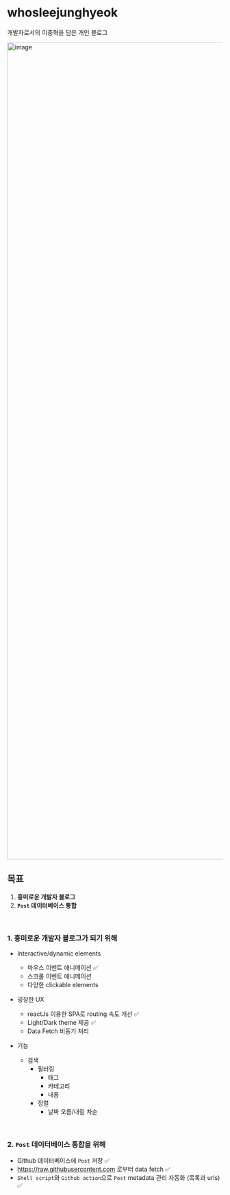 # whosleejunghyeok  
개발자로서의 이중혁을 담은 개인 블로그  

<img width="1905" alt="image" src="https://github.com/wndgur2/whosleejunghyeok/assets/65120311/e93a2d9e-6c49-4470-9f37-007c14957ac1">


## 목표  
1. **흥미로운 개발자 블로그**  
2. **`Post` 데이터베이스 통합**  

<br/>

### 1. 흥미로운 개발자 블로그가 되기 위해  
- Interactive/dynamic elements  
    - 마우스 이벤트 애니메이션 ✅
    - 스크롤 이벤트 애니메이션  
    - 다양한 clickable elements  

- 굉장한 UX  
    - reactJs 이용한 SPA로 routing 속도 개선 ✅  
    - Light/Dark theme 제공 ✅  
    - Data Fetch 비동기 처리  

- 기능  
    - 검색
        - 필터링  
            - 태그  
            - 카테고리  
            - 내용  
        - 정렬  
            - 날짜 오름/내림 차순  

<br/>

### 2. `Post` 데이터베이스 통합을 위해  
- Github 데이터베이스에 `Post` 저장 ✅  
- https://raw.githubusercontent.com 로부터 data fetch ✅  
- `Shell script`와 `Github action`으로 `Post` metadata 관리 자동화 (목록과 urls) ✅  

